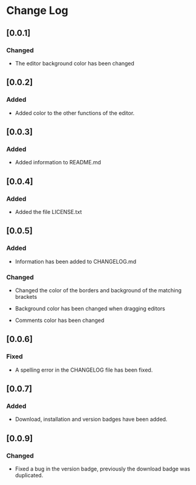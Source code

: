# Change Log

## [0.0.1]

### Changed

- The editor background color has been changed

## [0.0.2]

### Added

- Added color to the other functions of the editor.

## [0.0.3]

### Added

- Added information to README.md

## [0.0.4]

### Added

- Added the file LICENSE.txt

## [0.0.5]

### Added

- Information has been added to CHANGELOG.md

### Changed

- Changed the color of the borders and background of the matching brackets

- Background color has been changed when dragging editors

- Comments color has been changed

## [0.0.6]

### Fixed

- A spelling error in the CHANGELOG file has been fixed.

## [0.0.7]

### Added

- Download, installation and version badges have been added.

## [0.0.9]

### Changed

- Fixed a bug in the version badge, previously the download badge was duplicated.
